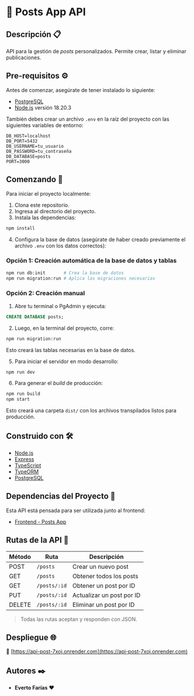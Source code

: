 # 📌 Posts App API

## Descripción 📋

API para la gestión de *posts* personalizados. Permite crear, listar y eliminar publicaciones.

## Pre-requisitos ⚙️

Antes de comenzar, asegúrate de tener instalado lo siguiente:

- [PostgreSQL](https://www.postgresql.org/)
- [Node.js](https://nodejs.org/) versión 18.20.3

También debes crear un archivo `.env` en la raíz del proyecto con las siguientes variables de entorno:

```env
DB_HOST=localhost
DB_PORT=5432
DB_USERNAME=tu_usuario
DB_PASSWORD=tu_contraseña
DB_DATABASE=posts
PORT=3000
```

## Comenzando 🚀

Para iniciar el proyecto localmente:

1. Clona este repositorio.
2. Ingresa al directorio del proyecto.
3. Instala las dependencias:

```bash
npm install
```

4. Configura la base de datos (asegúrate de haber creado previamente el archivo `.env` con los datos correctos):

### Opción 1: Creación automática de la base de datos y tablas

```bash
npm run db:init       # Crea la base de datos
npm run migration:run # Aplica las migraciones necesarias
```

### Opción 2: Creación manual

1. Abre tu terminal o PgAdmin y ejecuta:

```sql
CREATE DATABASE posts;
```

2. Luego, en la terminal del proyecto, corre:

```bash
npm run migration:run
```

Esto creará las tablas necesarias en la base de datos.

5. Para iniciar el servidor en modo desarrollo:

```bash
npm run dev
```

6. Para generar el *build* de producción:

```bash
npm run build
npm start
```

Esto creará una carpeta `dist/` con los archivos transpilados listos para producción.

## Construido con 🛠️

- [Node.js](https://nodejs.org/es/)
- [Express](https://expressjs.com/es/)
- [TypeScript](https://www.typescriptlang.org/)
- [TypeORM](https://typeorm.io/)
- [PostgreSQL](https://www.postgresql.org/)

## Dependencias del Proyecto 🔗

Esta API está pensada para ser utilizada junto al frontend:

- [Frontend - Posts App](https://github.com/evertofd/client_posts?tab=readme-ov-file)

## Rutas de la API 📡

| Método | Ruta           | Descripción                       |
|--------|----------------|-----------------------------------|
| POST   | `/posts`       | Crear un nuevo post               |
| GET    | `/posts`       | Obtener todos los posts           |
| GET    | `/posts/:id`   | Obtener un post por ID            |
| PUT    | `/posts/:id`   | Actualizar un post por ID         |
| DELETE | `/posts/:id`   | Eliminar un post por ID           |

> Todas las rutas aceptan y responden con JSON.

## Despliegue 🌐

🔗 [https://api-post-7xoj.onrender.com](https://api-post-7xoj.onrender.com)


## Autores ✒️

- **Everto Farías** ❤️

